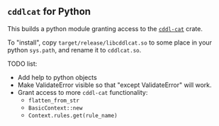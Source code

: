 
## `cddlcat` for Python

This builds a python module granting access to the [`cddl-cat`] crate.

To "install", copy `target/release/libcddlcat.so` to some place in your python `sys.path`, and rename it to `cddlcat.so`.

TODO list:
- Add help to python objects
- Make ValidateError visible so that "except ValidateError" will work.
- Grant access to more `cddl-cat` functionality:
  - `flatten_from_str`
  - `BasicContext::new`
  - `Context.rules.get(rule_name)`

[`cddl-cat`]: https://crates.io/crates/cddl-cat

